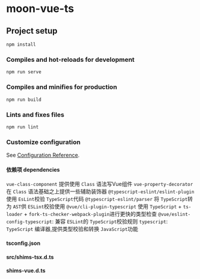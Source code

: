 # moon-vue-ts

## Project setup
```
npm install
```

### Compiles and hot-reloads for development
```
npm run serve
```

### Compiles and minifies for production
```
npm run build
```

### Lints and fixes files
```
npm run lint
```

### Customize configuration
See [Configuration Reference](https://cli.vuejs.org/config/).


#### 依赖项 dependencies
`vue-class-component` 提供使用 `Class` 语法写Vue组件
`vue-property-decorator` 在 `Class` 语法基础之上提供一些辅助装饰器
`@typescript-eslint/eslint-plugin` 使用 `EsLint`校验 `TypeScript`代码
`@typescript-eslint/parser` 将 `TypeScript`转为 `AST`供 `ESLint`校验使用
`@vue/cli-plugin-typescript` 使用 `TypeScript` + `ts-loader` + `fork-ts-checker-webpack-plugin`进行更快的类型检查
`@vue/eslint-config-typescript`: 兼容 `ESLint`的 `TypeScript`校验规则
`typescript`: `TypeScript` 编译器,提供类型校验和转换 `JavaScript`功能

#### tsconfig.json


#### src/shims-tsx.d.ts

#### shims-vue.d.ts

